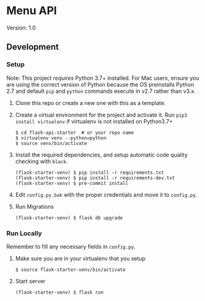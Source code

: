 # Menu API
Version: 1.0

## Development
### Setup

Note: This project *requires* Python 3.7+ installed. For Mac users, ensure you are using the correct version of Python because the OS preinstalls Python 2.7 and default `pip` and `python` commands execute in v2.7 rather than v3.x.

1. Clone this repo or create a new one with this as a template.

1. Create a virtual environment for the project and activate it. Run `pip3 install virtualenv` if virtualenv is not installed on Python3.7+
    ```
    $ cd flask-api-starter  # or your repo name
    $ virtualenv venv --python=python
    $ source venv/bin/activate
    ```

4. Install the required dependencies, and setup automatic code quality checking with `black`.
    ```
    (flask-starter-venv) $ pip install -r requirements.txt
    (flask-starter-venv) $ pip install -r requirements-dev.txt
    (flask-starter-venv) $ pre-commit install
    ```

5. Edit `config.py.bak` with the proper credentials and move it to `config.py`.
6. Run Migrations
    ```
    (flask-starter-venv) $ flask db upgrade
    ```
    
### Run Locally
Remember to fill any necessary fields in `config.py`.
1. Make sure you are in your virtualenv that you setup
    ```
    $ source flask-starter-venv/bin/activate
    ```
2. Start server
    ```
    (flask-starter-venv) $ flask run
    ```
